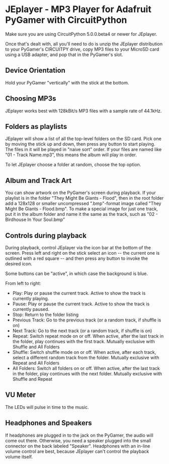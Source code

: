 # JEplayer - MP3 Player for Adafruit PyGamer with CircuitPython

Make sure you are using CircuitPython 5.0.0.beta4 or newer for JEplayer.

Once that's dealt with, all you'll need to do is unzip the JEplayer distribution
to your PyGamer's CIRCUITPY drive, copy MP3 files to your MicroSD card using a USB adapter,
and pop that in the PyGamer's slot.

## Device Orientation

Hold your PyGamer "vertically" with the stick at the bottom.

## Choosing MP3s

JEplayer works best with 128kBit/s MP3 files with a sample rate of 44.1kHz.
 
## Folders as playlists

JEplayer will show a list of all the top-level folders on the SD card.  Pick
one by moving the stick up and down, then press any button to start playing.
The files in it will be played in "naive sort" order.  If your files are named
like "01 - Track Name.mp3", this means the album will play in order.

To let JEplayer choose a folder at random, choose the top option.

## Album and Track Art

You can show artwork on the PyGamer's screen during playback.  If your playlist
is in the folder "They Might Be Giants - Flood", then in the root folder add a
128x128 or smaller uncompressed ".bmp"-format image called "They Might Be
Giants - Flood.bmp".  To make a special image for just one track, put it in the
album folder and name it the same as the track, such as "02 - Birdhouse In Your
Soul.bmp"

## Controls during playback

During playback, control JEplayer via the icon bar at the bottom of the screen.
Press left and right on the stick select an icon -- the current one is outlined
with a red square -- and then press any button to invoke the desired icon.

Some buttons can be "active", in which case the background is blue.

From left to right:
 * Play: Play or pause the current track.  Active to show the track is currently playing.
 * Pause: Play or pause the current track.  Active to show the track is currently paused.
 * Stop: Return to the folder listing
 * Previous Track: Go to the previous track (or a random track, if shuffle is on)
 * Next Track: Go to the next track (or a random track, if shuffle is on)
 * Repeat: Switch repeat mode on or off.  When active, after the last track in the folder, play continues with the first track.  Mutually exclusive with Shuffle and All Folders
 * Shuffle: Switch shuffle mode on or off.  When active, after each track, select a different random track from the folder.  Mutually exclusive with Repeat and All Folders
 * All Folders: Switch all folders on or off.  When active, after the last track in the folder, play continues with the next folder.  Mutually exclusive with Shuffle and Repeat

## VU Meter

The LEDs will pulse in time to the music.

## Headphones and Speakers

If headphones are plugged in to the jack on the PyGamer, the audio will come
out there.  Otherwise, you need a speaker plugged into the small connector on
the back labeled "Speaker".  Headphones with an in-line volume control are
best, because JEplayer can't control the playback volume itself.

